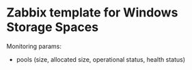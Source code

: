 # Zabbix template for Windows Storage Spaces
Monitoring params:
  - pools (size, allocated size, operational status, health status)
